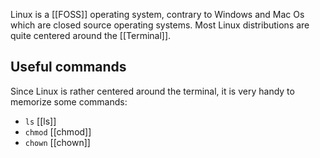 Linux is a [[FOSS]] operating system, contrary to Windows and Mac Os which are closed source operating systems. Most Linux distributions are quite centered around the [[Terminal]]. 
## Useful commands
Since Linux is rather centered around the terminal, it is very handy to memorize some commands:
* `ls` [[ls]]
* `chmod` [[chmod]]
* `chown` [[chown]]
